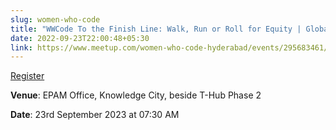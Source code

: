 ```yaml
---
slug: women-who-code
title: "WWCode To the Finish Line: Walk, Run or Roll for Equity | Global Fundraiser"
date: 2022-09-23T22:00:48+05:30
link: https://www.meetup.com/women-who-code-hyderabad/events/295683461/
---
```


[Register](https://www.meetup.com/women-who-code-hyderabad/events/295683461/)

**Venue**: EPAM Office, Knowledge City, beside T-Hub Phase 2

**Date**: 23rd September 2023 at 07:30 AM 